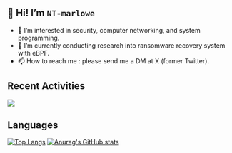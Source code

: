 ## 👋 Hi! I’m `NT-marlowe`

- 👀 I’m interested in security, computer networking, and system programming.
- 🌱 I’m currently conducting research into ransomware recovery system with eBPF.
- 📫 How to reach me : please send me a DM at X (former Twitter).

<!---
NT-marlowe/NT-marlowe is a ✨ special ✨ repository because its `README.md` (this file) appears on your GitHub profile.
You can click the Preview link to take a look at your changes.
--->

## Recent Activities
[![](https://github-readme-activity-graph.vercel.app/graph?username=NT-marlowe&theme=github-dark-dimmed&custom_title=Contribution%20Graph%20in%20the%20last%2031%20days&hide_border=true)](https://github.com/Ashutosh00710/github-readme-activity-graph)

## Languages
[![Top Langs](https://github-readme-stats.vercel.app/api/top-langs/?username=NT-marlowe&layout=compact&theme=tokyonight)](https://github.com/anuraghazra/github-readme-stats)
[![Anurag's GitHub stats](https://github-readme-stats.vercel.app/api?username=NT-marlowe&show_icons=true&theme=tokyonight)](https://github.com/anuraghazra/github-readme-stats)
